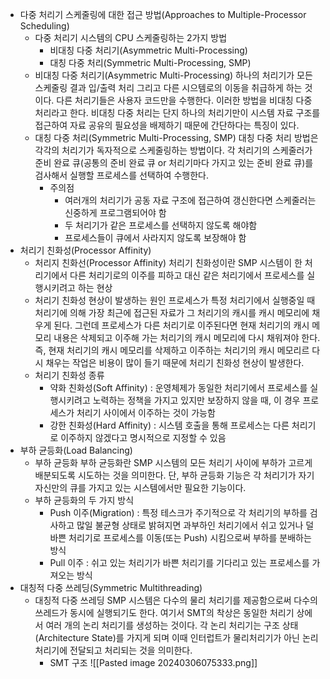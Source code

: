 - 다중 처리기 스케줄링에 대한 접근 방법(Approaches to Multiple-Processor Scheduling)
	- 다중 처리기 시스템의 CPU 스케줄링하는 2가지 방법
		- 비대칭 다중 처리기(Asymmetric Multi-Processing)
		- 대칭 다중 처리(Symmetric Multi-Processing, SMP)
	- 비대칭 다중 처리기(Asymmetric Multi-Processing)
		하나의 처리기가 모든 스케줄링 결과 입/출력 처리 그리고 다른 시으템로의 이동을 취급하게 하는 것이다. 다른 처리기들은 사용자 코드만을 수행한다. 이러한 방법을 비대칭 다중 처리라고 한다.
		비대칭 다중 처리는 단지 하나의 처리기만이 시스템 자료 구조를 접근하여 자료 공유의 필요성을 배제하기 때문에 간단하다는 특징이 있다.
	- 대칭 다중 처리(Symmetric Multi-Processing, SMP)
		대칭 다중 처리 방법은 각각의 처리기가 독자적으로 스케줄링하는 방법이다. 각 처리기의 스케줄러가 준비 완료 큐(공통의 준비 완료 큐 or 처리기마다 가지고 있는 준비 완료 큐)를 검사해서 실행할 프로세스를 선택하여 수행한다.
		- 주의점
			- 여러개의 처리기가 공동 자료 구조에 접근하여 갱신한다면 스케줄러는 신중하게 프로그램되어야 함
			- 두 처리기가 같은 프로세스를 선택하지 않도록 해야함
			- 프로세스들이 큐에서 사라지지 않도록 보장해야 함
- 처리기 친화성(Processor Affinity)
	- 처리지 친화선(Processor Affinity)
		처리기 친화성이란 SMP 시스템이 한 처리기에서 다른 처리기로의 이주를 피하고 대신 같은 처리기에서 프로세스를 실행시키려고 하는 현상
	- 처리기 친화성 현상이 발생하는 원인
		프로세스가 특정 처리기에서 실행중일 때 처리기에 의해 가장 최근에 접근된 자료가 그 처리기의 캐시를 캐시 메모리에 채우게 된다. 그런데 프로세스가 다른 처리기로 이주된다면 현재 처리기의 캐시 메모리 내용은 삭제되고 이주해 가는 처리기의 캐시 메모리에 다시 채워져야 한다. 즉, 현재 처리기의 캐시 메모리를 삭제하고 이주하는 처리기의 캐시 메모리르 다시 채우는 작업은 비용이 많이 들기 때문에 처리기 친화성 현상이 발생한다.
	- 처리기 친화성 종류
		- 약화 친화성(Soft Affinity) : 운영체제가 동일한 처리기에서 프로세스를 실행시키려고 노력하는 정책을 가지고 있지만 보장하지 않을 때, 이 경우 프로세스가 처리기 사이에서 이주하는 것이 가능함
		- 강한 친화성(Hard Affinity) : 시스템 호출을 통해 프로세스는 다른 처리기로 이주하지 않겠다고 명시적으로 지정할 수 있음
- 부하 균등화(Load Balancing)
	- 부하 균등화
		부하 균등화란 SMP 시스템의 모든 처리기 사이에 부하가 고르게 배분되도록 시도하는 것을 의미한다. 단, 부하 균등화 기능은 각 처리기가 자기 자신만의 큐를 가지고 있는 시스템에서만 필요한 기능이다.
	- 부하 균등화의 두 가지 방식
		- Push 이주(Migration) : 특정 테스크가 주기적으로 각 처리기의 부하를 검사하고 많일 불균형 상태로 밝혀지면 과부하인 처리기에서 쉬고 있거나 덜 바쁜 처리기로 프로세스를 이동(또는 Push) 시킴으로써 부하를 분배하는 방식
		- Pull 이주 : 쉬고 있는 처리기가 바쁜 처리기를 기다리고 있는 프로세스를 가져오는 방식
- 대칭적 다중 쓰레딩(Symmetric Multithreading)
	- 대칭적 다중 쓰레딩
		SMP 시스템은 다수의 물리 처리기를 제공함으로써 다수의 쓰레드가 동시에 실행되기도 한다. 여기서 SMT의 착상은 동일한 처리기 상에서 여러 개의 논리 처리기를 생성하는 것이다. 각 논리 처리기는 구조 상태(Architecture State)를 가지게 되며 이때 인터럽트가 물리처리기가 아닌 논리 처리기에 전달되고 처리되는 것을 의미한다.
		- SMT 구조
			![[Pasted image 20240306075333.png]]
			